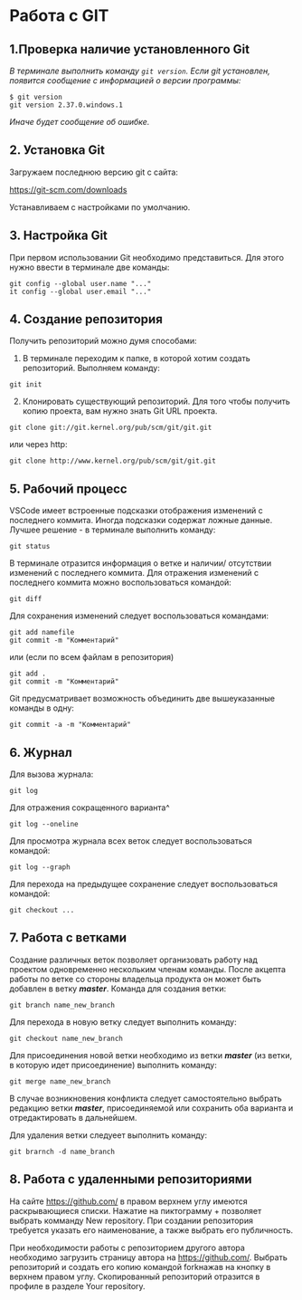# Работа с GIT
## 1.Проверка наличие установленного Git
*В терминале выполнить команду `git version`.
Если git установлен, появится сообщение с информацией о версии программы:*
```
$ git version
git version 2.37.0.windows.1
```
*Иначе будет сообщение об ошибке.*

## 2. Установка Git
Загружаем последнюю версию git с сайта:

https://git-scm.com/downloads

Устанавливаем с настройками по умолчанию.

## 3. Настройка Git
При первом использовании Git необходимо представиться. Для этого нужно ввести в терминале две команды:
```
git config --global user.name "..."
it config --global user.email "..."
```
## 4. Создание репозитория
Получить репозиторий можно думя способами:
1. В терминале переходим к папке, в которой хотим создать репозиторий. Выполняем команду:
```
git init
```
2. Клонировать существующий репозиторий. Для того чтобы получить копию проекта, вам нужно знать Git URL проекта.
```
git clone git://git.kernel.org/pub/scm/git/git.git
```
или через http:
```
git clone http://www.kernel.org/pub/scm/git/git.git
```


## 5. Рабочий процесс

VSCode имеет встроенные подсказки отображения изменений с последнего коммита. Иногда подсказки содержат ложные данные.
Лучшее решение - в терминале выполнить команду:
```
git status
```
В терминале отразится информация о ветке и наличии/ отсутствии изменений с последнего коммита. Для отражения изменений с последнего коммита можно воспользоваться командой:
```
git diff
```
Для сохранения изменений следует воспользоваться командами:
```
git add namefile
git commit -m "Комментарий"
```
или (если по всем файлам в репозитория)
```
git add .
git commit -m "Комментарий"
```
Git предусматривает возможность объединить две вышеуказанные команды в одну:
```
git commit -a -m "Комментарий"
```

## 6. Журнал
Для вызова журнала:
```
git log
```
Для отражения сокращенного варианта^
```
git log --oneline
```
Для просмотра журнала всех веток следует воспользоваться командой:
```
git log --graph
```

Для перехода на предыдущее сохранение следует воспользоваться командой:
```
git checkout ...
```

## 7. Работа с ветками
Создание различных веток позволяет организовать работу над проектом одновременно нескольким членам команды. После акцепта работы по ветке со стороны владельца продукта он может быть добавлен в ветку __*master*__.
Команда для создания ветки:
```
git branch name_new_branch
```
Для перехода в новую ветку следует выполнить команду:
```
git checkout name_new_branch
```
Для присоединения новой ветки необходимо из ветки **_master_** (из ветки, в которую идет присоединение) выполнить команду:
```
git merge name_new_branch
``` 
В случае возникновения конфликта следует самостоятельно выбрать редакцию ветки __*master*__, присоединяемой или сохранить оба варианта и отредактировать в дальнейшем.

Для удаления ветки следуеет выполнить команду:
```
git brarnch -d name_branch
```
## 8. Работа с удаленными репозиториями

На сайте https://github.com/ в правом верхнем углу имеются раскрывающиеся списки. Нажатие на пиктограмму + позволяет выбрать комманду New repository.
При создании репозитория требуется указать его наименование, а также выбрать его публичность.

При необходимости работы с репозиторием другого автора необходимо загрузить страницу автора на https://github.com/. Выбрать репозиторий и создать его копию командой forkнажав на кнопку в верхнем правом углу. Скопированный репозиторий отразится в профиле в разделе Your repository.



